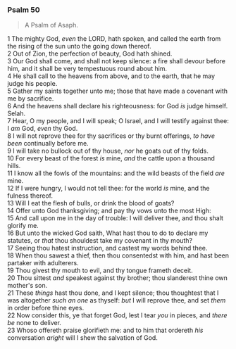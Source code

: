 ### Psalm 50

> A Psalm of Asaph.

1 The mighty God, *even* the LORD, hath spoken, and called the earth from the rising of the sun unto the going down thereof.  
2 Out of Zion, the perfection of beauty, God hath shined.  
3 Our God shall come, and shall not keep silence: a fire shall devour before him, and it shall be very tempestuous round about him.  
4 He shall call to the heavens from above, and to the earth, that he may judge his people.  
5 Gather my saints together unto me; those that have made a covenant with me by sacrifice.  
6 And the heavens shall declare his righteousness: for God *is* judge himself. Selah.  
7 Hear, O my people, and I will speak; O Israel, and I will testify against thee: I *am* God, *even* thy God.  
8 I will not reprove thee for thy sacrifices or thy burnt offerings, *to have been* continually before me.  
9 I will take no bullock out of thy house, *nor* he goats out of thy folds.  
10 For every beast of the forest *is* mine, *and* the cattle upon a thousand hills.  
11 I know all the fowls of the mountains: and the wild beasts of the field *are* mine.  
12 If I were hungry, I would not tell thee: for the world *is* mine, and the fulness thereof.  
13 Will I eat the flesh of bulls, or drink the blood of goats?  
14 Offer unto God thanksgiving; and pay thy vows unto the most High:  
15 And call upon me in the day of trouble: I will deliver thee, and thou shalt glorify me.  
16 But unto the wicked God saith, What hast thou to do to declare my statutes, or *that* thou shouldest take my covenant in thy mouth?  
17 Seeing thou hatest instruction, and castest my words behind thee.  
18 When thou sawest a thief, then thou consentedst with him, and hast been partaker with adulterers.  
19 Thou givest thy mouth to evil, and thy tongue frameth deceit.  
20 Thou sittest *and* speakest against thy brother; thou slanderest thine own mother's son.  
21 These *things* hast thou done, and I kept silence; thou thoughtest that I was altogether *such an one* as thyself: *but* I will reprove thee, and set *them* in order before thine eyes.  
22 Now consider this, ye that forget God, lest I tear *you* in pieces, and *there be* none to deliver.  
23 Whoso offereth praise glorifieth me: and to him that ordereth *his* conversation *aright* will I shew the salvation of God.  
